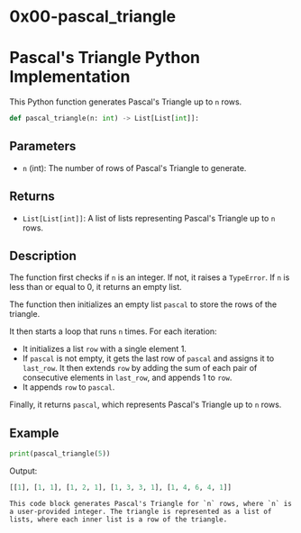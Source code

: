 # 0x00-pascal_triangle

# Pascal's Triangle Python Implementation

This Python function generates Pascal's Triangle up to `n` rows.

```python
def pascal_triangle(n: int) -> List[List[int]]:
```

## Parameters

- `n` (int): The number of rows of Pascal's Triangle to generate.

## Returns

- `List[List[int]]`: A list of lists representing Pascal's Triangle up to `n` rows.

## Description

The function first checks if `n` is an integer. If not, it raises a `TypeError`. If `n` is less than or equal to 0, it returns an empty list.

The function then initializes an empty list `pascal` to store the rows of the triangle.

It then starts a loop that runs `n` times. For each iteration:

- It initializes a list `row` with a single element 1.
- If `pascal` is not empty, it gets the last row of `pascal` and assigns it to `last_row`. It then extends `row` by adding the sum of each pair of consecutive elements in `last_row`, and appends 1 to `row`.
- It appends `row` to `pascal`.

Finally, it returns `pascal`, which represents Pascal's Triangle up to `n` rows.

## Example

```python
print(pascal_triangle(5))
```

Output:

```python
[[1], [1, 1], [1, 2, 1], [1, 3, 3, 1], [1, 4, 6, 4, 1]]
```
```
This code block generates Pascal's Triangle for `n` rows, where `n` is a user-provided integer. The triangle is represented as a list of lists, where each inner list is a row of the triangle.
